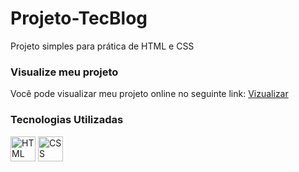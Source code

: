 # Projeto-TecBlog
Projeto simples para prática de HTML e CSS

### Visualize meu projeto
Você pode visualizar meu projeto online no seguinte link:
[Vizualizar](https://enuly.github.io/Projeto-TecBlog/)

### Tecnologias Utilizadas
<p align="left">
    <img src="https://cdn.jsdelivr.net/gh/devicons/devicon@latest/icons/html5/html5-plain.svg" alt="HTML" width="40" height="40" />
    <img src="https://cdn.jsdelivr.net/gh/devicons/devicon@latest/icons/css3/css3-plain.svg" alt="CSS" width="40" height="40" />
</p>  
